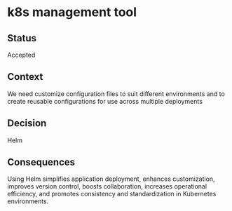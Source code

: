# k8s management tool

## Status

Accepted

## Context

We need customize configuration files to suit different environments and to create reusable configurations for use across multiple deployments

## Decision

Helm

## Consequences

Using Helm simplifies application deployment, enhances customization, improves version control, boosts collaboration, increases operational efficiency, and promotes consistency and standardization in Kubernetes environments.